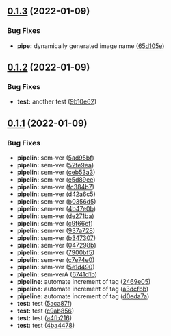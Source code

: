 ## [0.1.3](https://github.com/mycolab/docker-test/compare/v0.1.2...v0.1.3) (2022-01-09)


### Bug Fixes

* **pipe:** dynamically generated image name ([65d105e](https://github.com/mycolab/docker-test/commit/65d105ec713ab55fc346689baf8befed3dd91b63))



## [0.1.2](https://github.com/mycolab/docker-test/compare/v0.1.1...v0.1.2) (2022-01-09)


### Bug Fixes

* **test:** another test ([9b10e62](https://github.com/mycolab/docker-test/commit/9b10e6235d5f0b783e13874fe704bdb94158ccda))



## [0.1.1](https://github.com/mycolab/docker-test/compare/d0eda7ad58cb3e05afde27dcf5b94db927dfd978...v0.1.1) (2022-01-09)


### Bug Fixes

* **pipelin:** sem-ver ([5ad95bf](https://github.com/mycolab/docker-test/commit/5ad95bf8ef98514e8c82460c273946b8b9b060e6))
* **pipelin:** sem-ver ([52fe9ea](https://github.com/mycolab/docker-test/commit/52fe9ea80664fc7076521ee16ee15be9084b7392))
* **pipelin:** sem-ver ([ceb53a3](https://github.com/mycolab/docker-test/commit/ceb53a30ac4b483c82ee89ba57947e7c3c88ce9b))
* **pipelin:** sem-ver ([e5d89ee](https://github.com/mycolab/docker-test/commit/e5d89eee8f259eb97d5155e4b74c763a60a9374a))
* **pipelin:** sem-ver ([fc384b7](https://github.com/mycolab/docker-test/commit/fc384b7d8aac49cadaba5e996d0923fdee5a5ec6))
* **pipelin:** sem-ver ([d42a6c5](https://github.com/mycolab/docker-test/commit/d42a6c54319d6c6b4caa3c9f78a608b161d26394))
* **pipelin:** sem-ver ([b0356d5](https://github.com/mycolab/docker-test/commit/b0356d5a818eb874ce1625ab7540aad8ad9316fa))
* **pipelin:** sem-ver ([4b47e0b](https://github.com/mycolab/docker-test/commit/4b47e0b082709ea81b662e0cd1aeb448f9d2f83d))
* **pipelin:** sem-ver ([de271ba](https://github.com/mycolab/docker-test/commit/de271ba363ca535e9bce7aef549a283830e9ae3b))
* **pipelin:** sem-ver ([c9f66ef](https://github.com/mycolab/docker-test/commit/c9f66efcc8b0a75309f06a0a8aba01aec99918c3))
* **pipelin:** sem-ver ([937a728](https://github.com/mycolab/docker-test/commit/937a728f75aeca811ce56076652dedd885498bf5))
* **pipelin:** sem-ver ([b347307](https://github.com/mycolab/docker-test/commit/b347307897ad381415e55f063aca8ba8b9422135))
* **pipelin:** sem-ver ([047298b](https://github.com/mycolab/docker-test/commit/047298b7f12c444417085dc444992178f24ff3d7))
* **pipelin:** sem-ver ([7900bf5](https://github.com/mycolab/docker-test/commit/7900bf5890ce3b9f92a9dca7760bbdfe5a4bbacb))
* **pipelin:** sem-ver ([c7e74e0](https://github.com/mycolab/docker-test/commit/c7e74e0639aa81cbde8b07d0b55e847724d43768))
* **pipelin:** sem-ver ([5e1d490](https://github.com/mycolab/docker-test/commit/5e1d49057c7d24f693f41db68332cfca3cd35809))
* **pipelin:** sem-verA ([6741d1b](https://github.com/mycolab/docker-test/commit/6741d1b99282593eb97304e4faf17650ab5aedeb))
* **pipeline:** automate increment of tag ([2469e05](https://github.com/mycolab/docker-test/commit/2469e057c7bbe5c73d725c356657af29c4394058))
* **pipeline:** automate increment of tag ([a3dcfbb](https://github.com/mycolab/docker-test/commit/a3dcfbbb0a141d757ecd7e29882374462963b38f))
* **pipeline:** automate increment of tag ([d0eda7a](https://github.com/mycolab/docker-test/commit/d0eda7ad58cb3e05afde27dcf5b94db927dfd978))
* **test:** test ([5aca87f](https://github.com/mycolab/docker-test/commit/5aca87f44fba8b28abfbaead4d5a65843a55c283))
* **test:** test ([c9ab856](https://github.com/mycolab/docker-test/commit/c9ab8568440fd9d298b27c4de49f58a53988a6f8))
* **test:** test ([a4fb216](https://github.com/mycolab/docker-test/commit/a4fb2164150645c09ddb9846243c1226275e4782))
* **test:** test ([4ba4478](https://github.com/mycolab/docker-test/commit/4ba44787360e1c7bd798385996cd10103c84fcdc))



